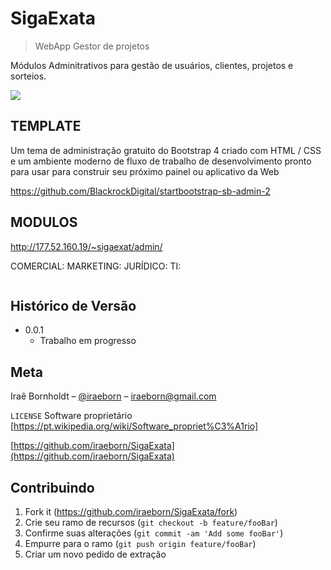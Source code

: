 # SigaExata
> WebApp Gestor de projetos

Módulos Adminitrativos para gestão de usuários, clientes, projetos e sorteios.

![](http://177.52.160.19/~sigaexat/admin/img/splash-login.jpg)

## TEMPLATE

Um tema de administração gratuito do Bootstrap 4 criado com HTML / CSS e um ambiente moderno de fluxo de trabalho de desenvolvimento pronto para usar para construir seu próximo painel ou aplicativo da Web

https://github.com/BlackrockDigital/startbootstrap-sb-admin-2

## MODULOS
http://177.52.160.19/~sigaexat/admin/

COMERCIAL:
MARKETING:
JURÍDICO:
TI:

```sh

```

## Histórico de Versão

* 0.0.1
    * Trabalho em progresso

## Meta

Iraê Bornholdt – [@iraeborn](https://twitter.com/iraeborn) – iraeborn@gmail.com

``LICENSE`` Software proprietário [https://pt.wikipedia.org/wiki/Software_propriet%C3%A1rio]

[https://github.com/iraeborn/SigaExata](https://github.com/iraeborn/SigaExata)

## Contribuindo

1. Fork it (<https://github.com/iraeborn/SigaExata/fork>)
2. Crie seu ramo de recursos (`git checkout -b feature/fooBar`)
3. Confirme suas alterações (`git commit -am 'Add some fooBar'`)
4. Empurre para o ramo (`git push origin feature/fooBar`)
5. Criar um novo pedido de extração
